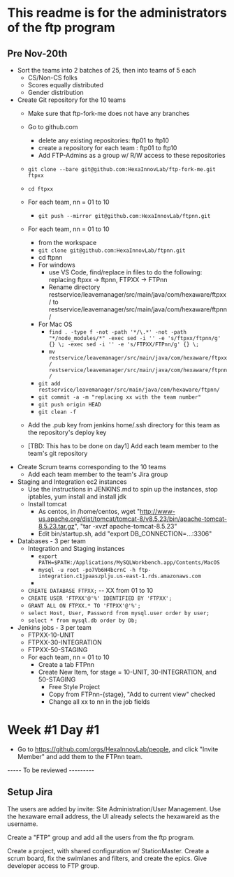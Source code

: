 # This readme is for the administrators of the ftp program

## Pre Nov-20th

  * Sort the teams into 2 batches of 25, then into teams of 5 each
    * CS/Non-CS folks
    * Scores equally distributed
    * Gender distribution
  * Create Git repository for the 10 teams
    * Make sure that ftp-fork-me does not have any branches
    * Go to github.com
      * delete any existing repositories: ftp01 to ftp10
      * create a repository for each team : ftp01 to ftp10
      * Add FTP-Admins as a group w/ R/W access to these repositories
    * `git clone --bare git@github.com:HexaInnovLab/ftp-fork-me.git ftpxx`
    * `cd ftpxx`
    * For each team, nn = 01 to 10
      * `git push --mirror git@github.com:HexaInnovLab/ftpnn.git`
    * For each team, nn = 01 to 10
      * from the workspace
      * `git clone git@github.com:HexaInnovLab/ftpnn.git`
      * cd ftpnn
      * For windows
        * use VS Code, find/replace in files to do the following: replacing ftpxx -> ftpnn, FTPXX -> FTPnn
        * Rename directory restservice/leavemanager/src/main/java/com/hexaware/ftpxx/ to restservice/leavemanager/src/main/java/com/hexaware/ftpnn/
      * For Mac OS
        * `find . -type f -not -path '*/\.*' -not -path "*/node_modules/*" -exec sed -i '' -e 's/ftpxx/ftpnn/g' {} \; -exec sed -i '' -e 's/FTPXX/FTPnn/g' {} \;
`
        * `mv restservice/leavemanager/src/main/java/com/hexaware/ftpxx/ restservice/leavemanager/src/main/java/com/hexaware/ftpnn/`
      * `git add restservice/leavemanager/src/main/java/com/hexaware/ftpnn/`
      * `git commit -a -m "replacing xx with the team number"`
      * `git push origin HEAD`
      * `git clean -f`
      
    * Add the .pub key from jenkins home/.ssh directory for this team as the repository's deploy key
    * [TBD: This has to be done on day1] Add each team member to the team's git repository
  * Create Scrum teams corresponding to the 10 teams
    * Add each team member to the team's Jira group 
  * Staging and Integration ec2 instances
    * Use the instructions in JENKINS.md to spin up the instances, stop iptables, yum install and install jdk
    * Install tomcat
      * As centos, in /home/centos, wget "http://www-us.apache.org/dist/tomcat/tomcat-8/v8.5.23/bin/apache-tomcat-8.5.23.tar.gz", "tar -xvzf apache-tomcat-8.5.23"
      * Edit bin/startup.sh, add "export DB_CONNECTION=...:3306"
  * Databases - 3 per team
    * Integration and Staging instances
      * `export PATH=$PATH:/Applications/MySQLWorkbench.app/Contents/MacOS`
      * `mysql -u root -po7Vb6H4bcrnC -h ftp-integration.c1jpaaszplju.us-east-1.rds.amazonaws.com`
      * 
    * `CREATE DATABASE FTPXX;` -- XX from 01 to 10
    * `CREATE USER 'FTPXX'@'%' IDENTIFIED BY 'FTPXX';`
    * `GRANT ALL ON FTPXX.* TO 'FTPXX'@'%';`
    * `select Host, User, Password from mysql.user order by user;`
    * `select * from mysql.db order by Db;`
  * Jenkins jobs - 3 per team
    * FTPXX-10-UNIT
    * FTPXX-30-INTEGRATION
    * FTPXX-50-STAGING
    * For each team, nn = 01 to 10
      * Create a tab FTPnn
      * Create New Item, for stage = 10-UNIT, 30-INTEGRATION, and 50-STAGING
        * Free Style Project
        * Copy from FTPnn-{stage}, "Add to current view" checked
        * Change all xx to nn in the job fields  

# Week #1 Day #1
  * Go to https://github.com/orgs/HexaInnovLab/people, and click "Invite Member" and add them to the FTPnn team.

----- To be reviewed ---------

## Setup Jira

The users are added by invite: Site Administration/User Management. Use the hexaware email address, the UI already selects the hexawareid as the username.

Create a "FTP" group and add all the users from the ftp program.

Create a project, with shared configuration w/ StationMaster. Create a scrum board, fix the swimlanes and filters, and create the epics. Give developer access to FTP group.
